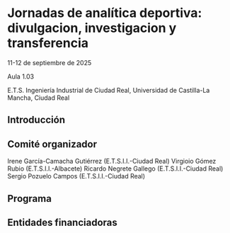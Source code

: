 # Jornadas de analítica deportiva: divulgacion, investigacion y transferencia

11-12 de septiembre de 2025

Aula 1.03

E.T.S. Ingeniería Industrial de Ciudad Real, Universidad de Castilla-La Mancha, Ciudad Real

## Introducción

## Comité organizador

Irene García-Camacha Gutiérrez (E.T.S.I.I.-Ciudad Real)
Virgioio Gómez Rubio (E.T.S.I.I.-Albacete)
Ricardo Negrete Gallego (E.T.S.I.I.-Ciudad Real)
Sergio Pozuelo Campos (E.T.S.I.I.-Ciudad Real)

## Programa

## Entidades financiadoras
